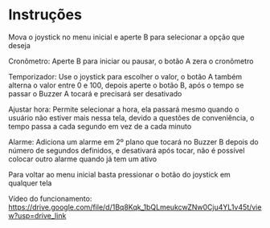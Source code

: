 # Instruções
Mova o joystick no menu inicial e aperte B para selecionar a opção que deseja

Cronômetro: Aperte B para iniciar ou pausar, o botão A zera o cronômetro

Temporizador: Use o joystick para escolher o valor, o botão A também alterna o valor entre 0 e 100, depois aperte o botão B, após o tempo se passar o Buzzer A tocará e precisará ser desativado

Ajustar hora: Permite selecionar a hora, ela passará mesmo quando o usuário não estiver mais nessa tela, devido a questões de conveniência, o tempo passa a cada segundo em vez de a cada minuto

Alarme: Adiciona um alarme em 2º plano que tocará no Buzzer B depois do número de segundos definidos, e desativará após tocar, não é possível colocar outro alarme quando já tem um ativo

Para voltar ao menu inicial basta pressionar o botão do joystick em qualquer tela

Vídeo do funcionamento: https://drive.google.com/file/d/1Bq8Kqk_1bQLmeukcwZNw0Cju4YL1v45t/view?usp=drive_link